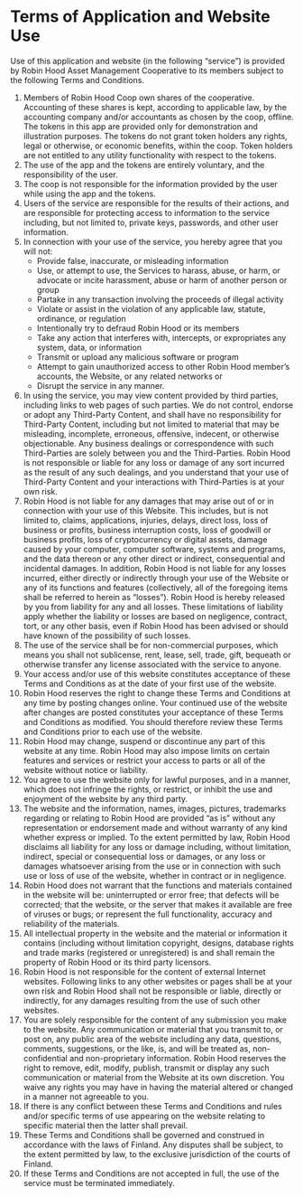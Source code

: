 # Terms of Application and Website Use


Use of this application and website (in the following “service”) is provided by Robin Hood Asset Management Cooperative to its members subject to the following Terms and Conditions.

1. Members of Robin Hood Coop own shares of the cooperative. Accounting of these shares is kept, according to applicable law, by the accounting company and/or accountants as chosen by the coop, offline. The tokens in this app are provided only for demonstration and illustration purposes. The tokens do not grant token holders any rights, legal or otherwise, or economic benefits, within the coop. Token holders are not entitled to any utility functionality with respect to the tokens. 
2. The use of the app and the tokens are entirely voluntary, and the responsibility of the user. 
3. The coop is not responsible for the information provided by the user while using the app and the tokens. 
4. Users of the service are responsible for the results of their actions, and are responsible for protecting access to information to the service including, but not limited to, private keys, passwords, and other user information.
5. In connection with your use of the service, you hereby agree that you will not:
    - Provide false, inaccurate, or misleading information
    - Use, or attempt to use, the Services to harass, abuse, or harm, or advocate or incite harassment, abuse or harm of another person or group
    - Partake in any transaction involving the proceeds of illegal activity
    - Violate or assist in the violation of any applicable law, statute, ordinance, or regulation
    - Intentionally try to defraud Robin Hood or its members
    - Take any action that interferes with, intercepts, or expropriates any system, data, or information
    - Transmit or upload any malicious software or program
    - Attempt to gain unauthorized access to other Robin Hood member’s accounts, the Website, or any related networks or
    - Disrupt the service in any manner.
6. In using the service, you may view content provided by third parties, including links to web pages of such parties. We do not control, endorse or adopt any Third-Party Content, and shall have no responsibility for Third-Party Content, including but not limited to material that may be misleading, incomplete, erroneous, offensive, indecent, or otherwise objectionable. Any business dealings or correspondence with such Third-Parties are solely between you and the Third-Parties. Robin Hood is not responsible or liable for any loss or damage of any sort incurred as the result of any such dealings, and you understand that your use of Third-Party Content and your interactions with Third-Parties is at your own risk.
7. Robin Hood is not liable for any damages that may arise out of or in connection with your use of this Website. This includes, but is not limited to, claims, applications, injuries, delays, direct loss, loss of business or profits, business interruption costs, loss of goodwill or business profits, loss of cryptocurrency or digital assets, damage caused by your computer, computer software, systems and programs, and the data thereon or any other direct or indirect, consequential and incidental damages. In addition, Robin Hood is not liable for any losses incurred, either directly or indirectly through your use of the Website or any of its functions and features (collectively, all of the foregoing items shall be referred to herein as “losses”). Robin Hood is hereby released by you from liability for any and all losses. These limitations of liability apply whether the liability or losses are based on negligence, contract, tort, or any other basis, even if Robin Hood has been advised or should have known of the possibility of such losses.
8. The use of the service shall be for non-commercial purposes, which means you shall not sublicense, rent, lease, sell, trade, gift, bequeath or otherwise transfer any license associated with the service to anyone.
9. Your access and/or use of this website constitutes acceptance of these Terms and Conditions as at the date of your first use of the website.
10. Robin Hood reserves the right to change these Terms and Conditions at any time by posting changes online. Your continued use of the website after changes are posted constitutes your acceptance of these Terms and Conditions as modified. You should therefore review these Terms and Conditions prior to each use of the website.
11. Robin Hood may change, suspend or discontinue any part of this website at any time. Robin Hood may also impose limits on certain features and services or restrict your access to parts or all of the website without notice or liability.
12. You agree to use the website only for lawful purposes, and in a manner, which does not infringe the rights, or restrict, or inhibit the use and enjoyment of the website by any third party.
13. The website and the information, names, images, pictures, trademarks regarding or relating to Robin Hood are provided “as is” without any representation or endorsement made and without warranty of any kind whether express or implied. To the extent permitted by law, Robin Hood disclaims all liability for any loss or damage including, without limitation, indirect, special or consequential loss or damages, or any loss or damages whatsoever arising from the use or in connection with such use or loss of use of the website, whether in contract or in negligence. 
14. Robin Hood does not warrant that the functions and materials contained in the website will be: uninterrupted or error free; that defects will be corrected; that the website, or the server that makes it available are free of viruses or bugs; or represent the full functionality, accuracy and reliability of the materials.
15. All intellectual property in the website and the material or information it contains (including without limitation copyright, designs, database rights and trade marks (registered or unregistered) is and shall remain the property of Robin Hood or its third party licensors.
16. Robin Hood is not responsible for the content of external Internet websites. Following links to any other websites or pages shall be at your own risk and Robin Hood shall not be responsible or liable, directly or indirectly, for any damages resulting from the use of such other websites.
17. You are solely responsible for the content of any submission you make to the website. Any communication or material that you transmit to, or post on, any public area of the website including any data, questions, comments, suggestions, or the like, is, and will be treated as, non-confidential and non-proprietary information. Robin Hood reserves the right to remove, edit, modify, publish, transmit or display any such communication or material from the Website at its own discretion. You waive any rights you may have in having the material altered or changed in a manner not agreeable to you.
18. If there is any conflict between these Terms and Conditions and rules and/or specific terms of use appearing on the website relating to specific material then the latter shall prevail.
19. These Terms and Conditions shall be governed and construed in accordance with the laws of Finland. Any disputes shall be subject, to the extent permitted by law, to the exclusive jurisdiction of the courts of Finland.
20. If these Terms and Conditions are not accepted in full, the use of the service must be terminated immediately.
